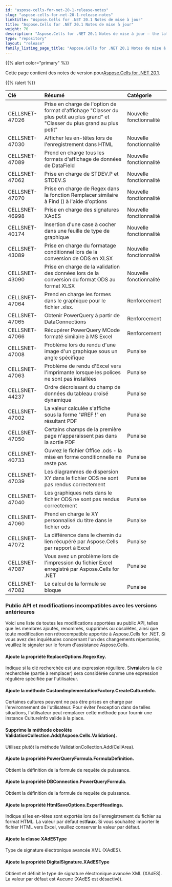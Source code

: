 ```yaml
---
id: "aspose-cells-for-net-20-1-release-notes"
slug: "aspose-cells-for-net-20-1-release-notes"
linktitle: "Aspose.Cells for .NET 20.1 Notes de mise à jour"
title: "Aspose.Cells for .NET 20.1 Notes de mise à jour"
weight: 70
description: "Aspose.Cells for .NET 20.1 Notes de mise à jour – the latest updates and fixes."
type: "repository"
layout: "release"
family_listing_page_title: "Aspose.Cells for .NET 20.1 Notes de mise à jour"
---
```

{{% alert color="primary" %}} 

 Cette page contient des notes de version pour[Aspose.Cells for .NET 20.1](https://www.nuget.org/packages/Aspose.Cells/20.1.0).

{{% /alert %}} 

|**Clé**|**Résumé**|**Catégorie**|
|:- |:- |:- |
|CELLSNET-47026|Prise en charge de l'option de format d'affichage "Classer du plus petit au plus grand" et "Classer du plus grand au plus petit"|Nouvelle fonctionnalité|
|CELLSNET-47030|Afficher les en-têtes lors de l'enregistrement dans HTML|Nouvelle fonctionnalité|
|CELLSNET-47089|Prend en charge tous les formats d'affichage de données de DataField|Nouvelle fonctionnalité|
|CELLSNET-47062|Prise en charge de STDEV.P et STDEV.S|Nouvelle fonctionnalité|
|CELLSNET-47070|Prise en charge de Regex dans la fonction Remplacer similaire à Find () à l'aide d'options|Nouvelle fonctionnalité|
|CELLSNET-46998|Prise en charge des signatures XAdES|Nouvelle fonctionnalité|
|CELLSNET-40174|Insertion d'une case à cocher dans une feuille de type de graphique|Nouvelle fonctionnalité|
|CELLSNET-43089|Prise en charge du formatage conditionnel lors de la conversion de ODS en XLSX|Nouvelle fonctionnalité|
|CELLSNET-43090|Prise en charge de la validation des données lors de la conversion du format ODS au format XLSX|Nouvelle fonctionnalité|
|CELLSNET-47064|Prend en charge les formes dans le graphique pour le fichier .xlsx.|Renforcement|
|CELLSNET-47065|Obtenir PowerQuery à partir de DataConnections|Renforcement|
|CELLSNET-47066|Récupérer PowerQuery MCode formaté similaire à MS Excel|Renforcement|
|CELLSNET-47008|Problème lors du rendu d'une image d'un graphique sous un angle spécifique|Punaise|
|CELLSNET-47063|Problème de rendu d'Excel vers l'imprimante lorsque les polices ne sont pas installées|Punaise|
|CELLSNET-44237|Ordre décroissant du champ de données du tableau croisé dynamique|Punaise|
|CELLSNET-47002|La valeur calculée s'affiche sous la forme "#REF !" en résultant PDF|Punaise|
|CELLSNET-47050|Certains champs de la première page n'apparaissent pas dans la sortie PDF|Punaise|
|CELLSNET-40733|Ouvrez le fichier Office .ods - la mise en forme conditionnelle ne reste pas|Punaise|
|CELLSNET-47039|Les diagrammes de dispersion XY dans le fichier ODS ne sont pas rendus correctement|Punaise|
|CELLSNET-47040|Les graphiques nets dans le fichier ODS ne sont pas rendus correctement|Punaise|
|CELLSNET-47060|Prend en charge le XY personnalisé du titre dans le fichier ods|Punaise|
|CELLSNET-47072|La différence dans le chemin du lien récupéré par Aspose.Cells par rapport à Excel|Punaise|
|CELLSNET-47087|Vous avez un problème lors de l'impression du fichier Excel enregistré par Aspose.Cells for .NET|Punaise|
|CELLSNET-47082|Le calcul de la formule se bloque|Punaise|
### **Public API et modifications incompatibles avec les versions antérieures**
Voici une liste de toutes les modifications apportées au public API, telles que les membres ajoutés, renommés, supprimés ou obsolètes, ainsi que toute modification non rétrocompatible apportée à Aspose.Cells for .NET. Si vous avez des inquiétudes concernant l'un des changements répertoriés, veuillez le signaler sur le forum d'assistance Aspose.Cells.
#### **Ajoute la propriété ReplaceOptions.RegexKey.**
 Indique si la clé recherchée est une expression régulière. Si**vrai**alors la clé recherchée (partie à remplacer) sera considérée comme une expression régulière spécifiée par l'utilisateur.
#### **Ajoute la méthode CustomImplementationFactory.CreateCultureInfo.**
Certaines cultures peuvent ne pas être prises en charge par l'environnement de l'utilisateur. Pour éviter l'exception dans de telles situations, l'utilisateur peut remplacer cette méthode pour fournir une instance CultureInfo valide à la place.
#### **Supprime la méthode obsolète ValidationCollection.Add(Aspose.Cells.Validation).**
Utilisez plutôt la méthode ValidationCollection.Add(CellArea).
#### **Ajoute la propriété PowerQueryFormula.FormulaDefinition.**
Obtient la définition de la formule de requête de puissance.
#### **Ajoute la propriété DBConnection.PowerQueryFormula.**
Obtient la définition de la formule de requête de puissance.
#### **Ajoute la propriété HtmlSaveOptions.ExportHeadings.**
 Indique si les en-têtes sont exportés lors de l'enregistrement du fichier au format HTML. La valeur par défaut est**faux**. Si vous souhaitez importer le fichier HTML vers Excel, veuillez conserver la valeur par défaut.
#### **Ajoute la classe XAdESType**
Type de signature électronique avancée XML (XAdES).
#### **Ajoute la propriété DigitalSignature.XAdESType**
Obtient et définit le type de signature électronique avancée XML (XAdES). La valeur par défaut est Aucune (XAdES est désactivé).
